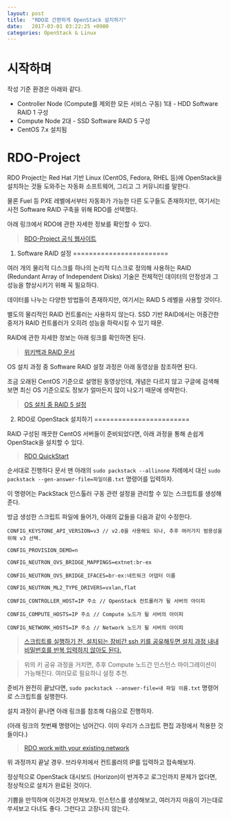 ```yaml
---
layout: post
title:  "RDO로 간편하게 OpenStack 설치하기"
date:   2017-03-01 03:22:25 +0900
categories: OpenStack & Linux
---
```


시작하며
========================


작성 기준 환경은 아래와 같다.

* Controller Node (Compute를 제외한 모든 서비스 구동) 1대 - HDD Software RAID 1 구성
* Compute Node 2대 - SSD Software RAID 5 구성
* CentOS 7.x 설치됨

RDO-Project
========================

RDO Project는 Red Hat 기반 Linux (CentOS, Fedora, RHEL 등)에 OpenStack을 설치하는 것들 도와주는 자동화 소프트웨어, 그리고 그 커뮤니티를 말한다.

물론 Fuel 등 PXE 레벨에서부터 자동화가 가능한 다른 도구들도 존재하지만, 여기서는 사전 Software RAID 구축을 위해 RDO를 선택했다.

아래 링크에서 RDO에 관한 자세한 정보를 확인할 수 있다.

> [RDO-Project 공식 웹사이트](https://www.rdoproject.org)


1. Software RAID 설정
========================

여러 개의 물리적 디스크를 하나의 논리적 디스크로 정의해 사용하는 RAID (Redundant Array of Independent Disks) 기술은 전체적인 데이터의 안정성과 그 성능을 향상시키기 위해 꼭 필요하다.

데이터를 나누는 다양한 방법들이 존재하지만, 여기서는 RAID 5 레벨을 사용할 것이다.

별도의 물리적인 RAID 컨트롤러는 사용하지 않는다. SSD 기반 RAID에서는 어중간한 중저가 RAID 컨트롤러가 오히려 성능을 하락시킬 수 있기 때문.

RAID에 관한 자세한 정보는 아래 링크를 확인하면 된다.

> [위키백과 RAID 문서](https://ko.wikipedia.org/wiki/RAID)

OS 설치 과정 중 Software RAID 설정 과정은 아래 동영상을 참조하면 된다.

조금 오래된 CentOS 기준으로 설명된 동영상인데, 개념은 다르지 않고 구글에 검색해보면 최신 OS 기준으로도 정보가 얼마든지 많이 나오기 때문에 생략한다.

> [OS 설치 중 RAID 5 설정](https://www.youtube.com/watch?v=xmi8bQau9GY)


2. RDO로 OpenStack 설치하기
========================

RAID 구성된 깨끗한 CentOS 서버들이 준비되었다면, 아래 과정을 통해 손쉽게 OpenStack을 설치할 수 있다.

> [RDO QuickStart](https://www.rdoproject.org/install/quickstart/)

순서대로 진행하다 문서 맨 아래의 `sudo packstack --allinone` 차례에서 대신 `sudo packstack --gen-answer-file=파일이름.txt` 명령어를 입력하자.

이 명령어는 PackStack 인스톨러 구동 관련 설정을 관리할 수 있는 스크립트를 생성해 준다.

방금 생성한 스크립트 파일에 들어가, 아래의 값들을 다음과 같이 수정한다.

  ```
  CONFIG_KEYSTONE_API_VERSION=v3 // v2.0을 사용해도 되나, 추후 여러가지 범용성을 위해 v3 선택.

  CONFIG_PROVISION_DEMO=n

  CONFIG_NEUTRON_OVS_BRIDGE_MAPPINGS=extnet:br-ex

  CONFIG_NEUTRON_OVS_BRIDGE_IFACES=br-ex:네트워크 어댑터 이름

  CONFIG_NEUTRON_ML2_TYPE_DRIVERS=vxlan,flat

  CONFIG_CONTROLLER_HOST=IP 주소 // OpenStack 컨트롤러가 될 서버의 아이피

  CONFIG_COMPUTE_HOSTS=IP 주소 // Compute 노드가 될 서버의 아이피

  CONFIG_NETWORK_HOSTS=IP 주소 // Network 노드가 될 서버의 아이피
  ```

> [스크립트를 실행하기 전, 설치되는 장비간 ssh 키를 공유해두면 설치 과정 내내 비밀번호를 반복 입력하지 않아도 된다.](https://www.rdoproject.org/documentation/enabling-migrations/)

> 위의 키 공유 과정을 거치면, 추후 Compute 노드간 인스턴스 마이그레이션이 가능해진다. 여러모로 필요하니 설정 추천.

준비가 완전히 끝났다면, `sudo packstack --answer-file=내 파일 이름.txt` 명령어로 스크립트를 실행한다.

설치 과정이 끝나면 아래 링크를 참조해 다음으로 진행하자.

(아래 링크의 첫번째 명령어는 넘어간다. 이미 우리가 스크립트 편집 과정에서 적용한 것들이다.)

> [RDO work with your existing network](https://www.rdoproject.org/networking/neutron-with-existing-external-network/)

위 과정까지 끝날 경우. 브라우저에서 컨트롤러의 IP를 입력하고 접속해보자.

정상적으로 OpenStack 대시보드 (Horizon)이 반겨주고 로그인까지 문제가 없다면, 정상적으로 설치가 완료된 것이다.

기쁨을 만끽하며 이것저것 만져보자. 인스턴스를 생성해보고, 여러가지 마음이 가는대로 쑤셔보고 다녀도 좋다. 그런다고 고장나지 않는다.
